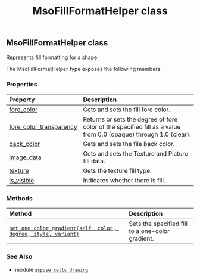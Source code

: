 ﻿---
title: MsoFillFormatHelper class
second_title: Aspose.Cells for Python via .NET API References
description: 
type: docs
weight: 320
url: /aspose.cells.drawing/msofillformathelper/
is_root: false
---

## MsoFillFormatHelper class

Represents fill formatting for a shape.



The MsoFillFormatHelper type exposes the following members:

### Properties
| Property | Description |
| :- | :- |
| [fore_color](/cells/python-net/aspose.cells.drawing/msofillformathelper/fore_color) | Gets and sets the fill fore color. |
| [fore_color_transparency](/cells/python-net/aspose.cells.drawing/msofillformathelper/fore_color_transparency) | Returns or sets the degree of fore color of the specified fill as a value from 0.0 (opaque) through 1.0 (clear). |
| [back_color](/cells/python-net/aspose.cells.drawing/msofillformathelper/back_color) | Gets and sets the file back color. |
| [image_data](/cells/python-net/aspose.cells.drawing/msofillformathelper/image_data) | Gets and sets the Texture and Picture fill data. |
| [texture](/cells/python-net/aspose.cells.drawing/msofillformathelper/texture) | Gets the texture fill type. |
| [is_visible](/cells/python-net/aspose.cells.drawing/msofillformathelper/is_visible) | Indicates whether there is fill. |


### Methods
| Method | Description |
| :- | :- |
| [`set_one_color_gradient(self, color, degree, style, variant)`](/cells/python-net/aspose.cells.drawing/msofillformathelper/set_one_color_gradient/#aspose.pydrawing.color-float-aspose.cells.drawing.gradientstyletype-int) | Sets the specified fill to a one-color gradient. |



### See Also
* module [`aspose.cells.drawing`](..)
